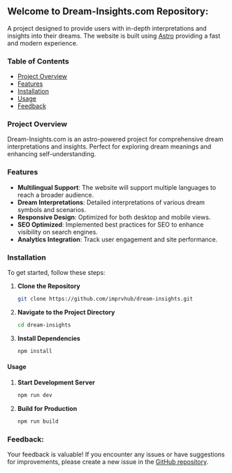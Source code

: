 ## Welcome to Dream-Insights.com Repository:

A project designed to provide users with in-depth interpretations and insights into their dreams. The website is built using [Astro](https://astro.build) providing a fast and modern experience.

### Table of Contents

- [Project Overview](#project-overview)
- [Features](#features)
- [Installation](#installation)
- [Usage](#usage)
- [Feedback](#feedback)

### Project Overview

Dream-Insights.com is an astro-powered project for comprehensive dream interpretations and insights. Perfect for exploring dream meanings and enhancing self-understanding.

### Features

- **Multilingual Support**: The website will support multiple languages to reach a broader audience.
- **Dream Interpretations**: Detailed interpretations of various dream symbols and scenarios.
- **Responsive Design**: Optimized for both desktop and mobile views.
- **SEO Optimized**: Implemented best practices for SEO to enhance visibility on search engines.
- **Analytics Integration**: Track user engagement and site performance.

### Installation

To get started, follow these steps:

1. **Clone the Repository**

   ```bash
   git clone https://github.com/imprvhub/dream-insights.git
   ```

2. **Navigate to the Project Directory**

   ```bash
   cd dream-insights
   ```

3. **Install Dependencies**

   ```bash
   npm install
   ```

#### Usage

1. **Start Development Server**

   ```bash
   npm run dev
   ```

2. **Build for Production**

   ```bash
   npm run build
   ```


### Feedback:

Your feedback is valuable! If you encounter any issues or have suggestions for improvements, please create a new issue in the [GitHub repository](https://github.com/imprvhub/dream-insights/issues/new).


